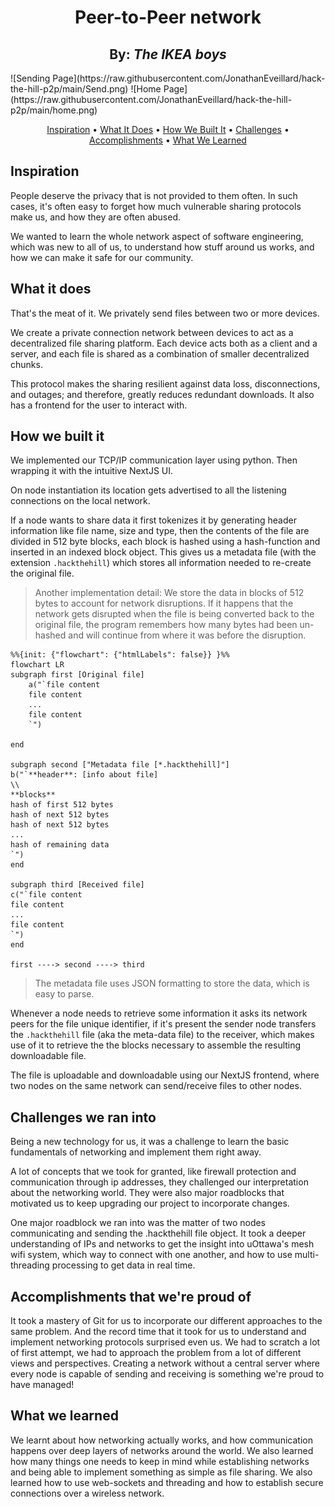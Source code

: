 <center><h1> Peer-to-Peer network </h1></center>
<center><h2> By: <i>The IKEA boys</i></h2></center>
![Sending Page](https://raw.githubusercontent.com/JonathanEveillard/hack-the-hill-p2p/main/Send.png)
![Home Page](https://raw.githubusercontent.com/JonathanEveillard/hack-the-hill-p2p/main/home.png)


<p align="center">
    <a href="#inspiration">Inspiration</a> •
    <a href="#what-it-does">What It Does</a> •
    <a href="#how-we-built-it">How We Built It</a> •
    <a href="#challenges-we-ran-into">Challenges</a> •
    <a href="#accomplishments-that-were-proud-of">Accomplishments</a> •
    <a href="#what-we-learned">What We Learned</a> 
</p>

## Inspiration
People deserve the privacy that is not provided to them often. In such cases, it's often easy to forget how much vulnerable sharing protocols make us, and how they are often abused.

We wanted to learn the whole network aspect of software engineering, which was new to all of us, to understand how stuff around us works, and how we can make it safe for our community.  

## What it does
That's the meat of it. We privately send files between two or more devices.

We create a private connection network between devices to act as a decentralized file sharing platform. Each device acts both as a client and a server, and each file is shared as a combination of smaller decentralized chunks.

This protocol makes the sharing resilient against data loss, disconnections, and outages; and therefore, greatly reduces redundant downloads. It also has a frontend for the user to interact with. 

## How we built it
We implemented our TCP/IP communication layer using python. Then wrapping it with the intuitive NextJS UI.

On node instantiation its location gets advertised to all the listening connections on the local network.

If a node wants to share data it first tokenizes it by generating header information like file name, size and type, then the contents of the file are divided in 512 byte blocks, each block is hashed using a hash-function and inserted in an indexed block object. This gives us a metadata file (with the extension `.hackthehill`) which stores all information needed to re-create the original file.
> Another implementation detail: We store the data in blocks of 512 bytes to account for network disruptions. If it happens that the network gets disrupted when the file is being converted back to the original file, the program remembers how many bytes had been un-hashed and will continue from where it was before the disruption.

```mermaid
%%{init: {"flowchart": {"htmlLabels": false}} }%%
flowchart LR
subgraph first [Original file]
    a("`file content
    file content
    ...
    file content
    `")

end

subgraph second ["Metadata file [*.hackthehill]"]
b("`**header**: [info about file]
\\
**blocks** 
hash of first 512 bytes
hash of next 512 bytes
hash of next 512 bytes
...
hash of remaining data
`")
end

subgraph third [Received file]
c("`file content
file content
...
file content
`")
end

first ----> second ----> third 
```

> The metadata file uses JSON formatting to store the data, which is easy to parse.

Whenever a node needs to retrieve some information it asks its network peers for the file unique identifier, if it's present the sender node transfers the `.hackthehill` file (aka the meta-data file) to the receiver, which makes use of it to retrieve the the blocks necessary to assemble the resulting downloadable file.

The file is uploadable and downloadable using our NextJS frontend, where two nodes on the same network can send/receive files to other nodes.


## Challenges we ran into
Being a new technology for us, it was a challenge to learn the basic fundamentals of networking and implement them right away.

A lot of concepts that we took for granted, like firewall protection and communication through ip addresses, they challenged our interpretation about the networking world. They were also major roadblocks that motivated us to keep upgrading our project to incorporate changes.

One major roadblock we ran into was the matter of two nodes communicating and sending the .hackthehill file object. It took a deeper understanding of IPs and networks to get the insight into uOttawa's mesh wifi system, which way to connect with one another, and how to use multi-threading processing to get data in real time. 

## Accomplishments that we're proud of
It took a mastery of Git for us to incorporate our different approaches to the same problem. And the record time that it took for us to understand and implement networking protocols surprised even us. We had to scratch a lot of first attempt, we had to approach the problem from a lot of different views and perspectives. Creating a network without a central server where every node is capable of sending and receiving is something we're proud to have managed!


## What we learned
We learnt about how networking actually works, and how communication happens over deep layers of networks around the world. We also learned how many things one needs to keep in mind while establishing networks and being able to implement something as simple as file sharing. We also learned how to use web-sockets and threading and how to establish secure connections over a wireless network.
